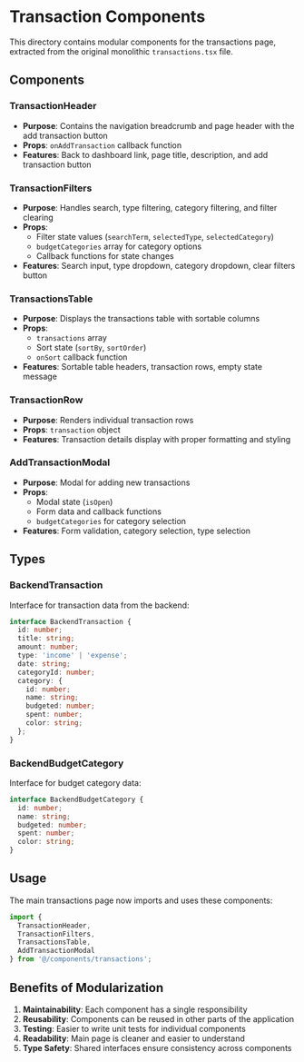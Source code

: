 # Transaction Components

This directory contains modular components for the transactions page, extracted from the original monolithic `transactions.tsx` file.

## Components

### TransactionHeader
- **Purpose**: Contains the navigation breadcrumb and page header with the add transaction button
- **Props**: `onAddTransaction` callback function
- **Features**: Back to dashboard link, page title, description, and add transaction button

### TransactionFilters
- **Purpose**: Handles search, type filtering, category filtering, and filter clearing
- **Props**: 
  - Filter state values (`searchTerm`, `selectedType`, `selectedCategory`)
  - `budgetCategories` array for category options
  - Callback functions for state changes
- **Features**: Search input, type dropdown, category dropdown, clear filters button

### TransactionsTable
- **Purpose**: Displays the transactions table with sortable columns
- **Props**:
  - `transactions` array
  - Sort state (`sortBy`, `sortOrder`)
  - `onSort` callback function
- **Features**: Sortable table headers, transaction rows, empty state message

### TransactionRow
- **Purpose**: Renders individual transaction rows
- **Props**: `transaction` object
- **Features**: Transaction details display with proper formatting and styling

### AddTransactionModal
- **Purpose**: Modal for adding new transactions
- **Props**:
  - Modal state (`isOpen`)
  - Form data and callback functions
  - `budgetCategories` for category selection
- **Features**: Form validation, category selection, type selection

## Types

### BackendTransaction
Interface for transaction data from the backend:
```typescript
interface BackendTransaction {
  id: number;
  title: string;
  amount: number;
  type: 'income' | 'expense';
  date: string;
  categoryId: number;
  category: {
    id: number;
    name: string;
    budgeted: number;
    spent: number;
    color: string;
  };
}
```

### BackendBudgetCategory
Interface for budget category data:
```typescript
interface BackendBudgetCategory {
  id: number;
  name: string;
  budgeted: number;
  spent: number;
  color: string;
}
```

## Usage

The main transactions page now imports and uses these components:

```typescript
import {
  TransactionHeader,
  TransactionFilters,
  TransactionsTable,
  AddTransactionModal
} from '@/components/transactions';
```

## Benefits of Modularization

1. **Maintainability**: Each component has a single responsibility
2. **Reusability**: Components can be reused in other parts of the application
3. **Testing**: Easier to write unit tests for individual components
4. **Readability**: Main page is cleaner and easier to understand
5. **Type Safety**: Shared interfaces ensure consistency across components
